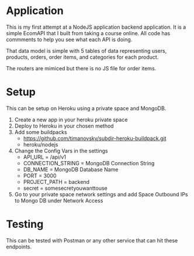# Application

This is my first attempt at a NodeJS application backend application. It is a simple EcomAPI that I built from taking a course online. All code has commments to help you see what each API is doing.

That data model is simple with 5 tables of data representing users, products, orders, order items, and categories for each product.

The routers are mimiced but there is no JS file for order items.

# Setup

This can be setup on Heroku using a private space and MongoDB.

1. Create a new app in your heroku private space
2. Deploy to Heroku in your chosen method
3. Add some buildpacks
   - https://github.com/timanovsky/subdir-heroku-buildpack.git
   - heroku/nodejs
4. Change the Config Vars in the settings
   - API_URL = /api/v1
   - CONNECTION_STRING = MongoDB Connection String
   - DB_NAME = MongoDB Database Name
   - PORT = 3000
   - PROJECT_PATH = backend
   - secret = somesecretyouwanttouse
5. Go to your private space network settings and add Space Outbound IPs to Mongo DB under Network Access

# Testing

This can be tested with Postman or any other service that can hit these endpoints.
